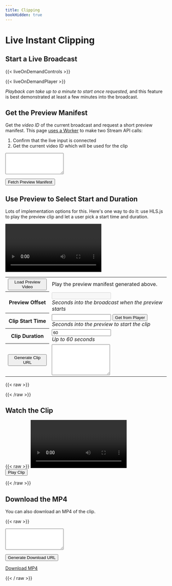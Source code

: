 ```yaml
---
title: Clipping
bookHidden: true
---
```


# Live Instant Clipping

## Start a Live Broadcast

{{< liveOnDemandControls >}}

{{< liveOnDemandPlayer >}}

_Playback can take up to a minute to start once requested,_ and this feature is
best demonstrated at least a few minutes into the broadcast.

## Get the Preview Manifest

Get the _video ID_ of the current broadcast and request a short preview manifest.
This page [uses a Worker](https://github.com/tsmith512/bframes/blob/trunk/functions/api/liveOnDemand/status.ts)
to make two Stream API calls:

1. Confirm that the live input is connected
2. Get the current video ID which will be used for the clip

<textarea class="output" id="preview-manifest-url" rows="4"></textarea>
<button id="preview-manifest">Fetch Preview Manifest</button>
<script>
  document.getElementById('preview-manifest').addEventListener('click', async (e) => {
    e.preventDefault();
    const status = await fetch('{{ getenv "HUGO_API_HOST" }}/api/liveOnDemand/status');
    if (status.ok) {
      const data = await status.json();
      if (data.state !== 'connected') {
        console.log('Live broadcast not currently running.');
        document.getElementById('preview-manifest-url').innerText =
          'Live broadcast not currently running / available.';
        return false;
      }
      console.log(`Live input ${data.input} recording to ${data.current}.`);
      // Stash this for the next script
      window.currentVideo = data.current;
      window.currentVideoUrl =
        `https://customer-igynxd2rwhmuoxw8.cloudflarestream.com/${data.current}`;
      document.getElementById('preview-manifest-url').innerText =
        `${window.currentVideoUrl}/manifest/video.m3u8?duration=3m`;
    }
  });
</script>

## Use Preview to Select Start and Duration

Lots of implementation options for this. Here's one way to do it: use HLS.js to
play the preview clip and let a user pick a start time and duration.

<script src="https://cdn.jsdelivr.net/npm/hls.js@1"></script>
<video controls id="preview-video"></video>

<table>
  <tr>
    <th><button id="preview-playback">Load Preview Video</button></th>
    <td>
      Play the preview manifest generated above.
    </td>
  </tr>
  <tr>
    <th>Preview Offset</th>
    <td>
      <input type="number" id="preview-offset" disabled />
      <br /><em>Seconds into the broadcast when the preview starts</em>
    </td>
  </tr>
  <tr>
    <th>Clip Start Time</th>
    <td>
      <input type="number" id="preview-start" />
      <button id="preview-time-capture">Get from Player</button>
      <br /><em>Seconds into the preview to start the clip</em>
    </td>
  </tr>
  <tr>
    <th>Clip Duration</th>
    <td>
      <input type="number" id="preview-duration" value="60" />
      <br /><em>Up to 60 seconds</em>
    </td>
  </tr>
  <tr>
    <th><button id="preview-make-clip">Generate Clip URL</button></th>
    <td>
      <textarea id="clip-base-url" rows="6" class="output"></textarea>
    </td>
  </tr>
</table>

<script>
  const previewButton = document.getElementById('preview-playback');
  const previewOffset = document.getElementById('preview-offset');
  const previewTimeCapture = document.getElementById('preview-time-capture');
  const previewStart = document.getElementById('preview-start');
  const previewDuration = document.getElementById('preview-duration');
  const previewGenerateUrl = document.getElementById('preview-make-clip');
  const clipBaseUrl = document.getElementById('clip-base-url');
</script>

{{< raw >}}
<script>
  const video = document.getElementById('preview-video');
  // FIRST IDEA: MODIFY THE XHR OBJECT
  const xhrModify = (xhr, url) => {
    // @TODO: THIS NEVER EXECUTES...??
    xhr.loadend = function () {
      console.log(xhr);
    }
    // @TODO: THIS NEVER EXECUTES --> so req's aren't being aborted... either?
    xhr.abort = function () {
      console.log(xhr);
    }
    // @TODO: THIS FIRES FOR ALL MANIFEST/SEG REQS BUT READYSTATE IS ALWAYS 1...
    // AND NEVER ADVANCES...
    xhr.onreadystatechange = function () {
      if (xhr.readyState === xhr.HEADERS_RECEIVED) {
        console.log(url);
        console.log(xhr.status);
        const clipStart = xhr.getResponseHeader('clip-start-seconds');
        console.log(clipStart);
      }
    };
  };

  // SECOND IDEA: OVERRIDE THE PLAYLIST LOADER CLASS TO INSPECT IT ON SUCCESS
  class pLoader extends Hls.DefaultConfig.loader {
    constructor(config) {
      super(config);
      var load = this.load.bind(this);
      this.load = function (context, config, callbacks) {
        if (context.type == 'manifest') {
          var onSuccess = callbacks.onSuccess;
          callbacks.onSuccess = function (response, stats, context, networkDetails) {
            // console.log(networkDetails);
            // @TODO: ^^ This isn't in the default example from the docs, but it
            // is a fourth argument passed to this handler and it is the XHR
            // and it DOES advance to ReadyState 4...
            window.currentPreviewStart = parseInt(networkDetails.getResponseHeader('clip-start-seconds'));
            previewOffset.value = window.currentPreviewStart;
            onSuccess(response, stats, context);
          };
        }
        load(context, config, callbacks);
      };
    }
  }

  const hls = new Hls({
    xhrSetup: xhrModify,
    pLoader: pLoader,
  });

  // Start playback of the preview manifest:
  previewButton.addEventListener('click', (e) => {
    e.preventDefault();
    if (window?.currentVideoUrl) {
      const videoSrc = window.currentVideoUrl + '/manifest/video.m3u8?duration=3m';
      if (Hls.isSupported()) {
        hls.loadSource(videoSrc);
        hls.attachMedia(video);
      } else if (video.canPlayType('application/vnd.apple.mpegurl')) {
        video.src = videoSrc;
      }
    } else {
      console.log('Fetch the preview manifest first');
    }
  });

  // Grab the time into the preview where the user is, fill in the form
  previewTimeCapture.addEventListener('click', (e) => {
    e.preventDefault();
    previewStart.value = Math.floor(video.currentTime);
  });

  // Generate the clip URL. We'll need the video ID, the offset of the preview
  // and the time into the preview where the user marked.
  previewGenerateUrl.addEventListener('click', (e) => {
    if (!previewStart.value) {
      clipBaseUrl.innerText = 'Need a start time';
      return;
    } else if (!previewDuration.value || parseInt(previewDuration.value) > 60) {
      clipBaseUrl.innerText = 'Need a preview duration set and no more than 60 seconds';
      return;
    } else if (!window.currentVideoUrl) {
      clipBaseUrl.innerText = 'Fetch preview manifest and start playback.';
      return;
    }

    window.clipUrl =
      `${window.currentVideoUrl}/manifest/clip.m3u8` +
      `?time=${parseInt(previewStart.value) + window.currentPreviewStart}s` +
      `&duration=${previewDuration.value}s`;

    clipBaseUrl.innerText = window.clipUrl;
  });
</script>
{{< /raw >}}

## Watch the Clip

{{< raw >}}
<video controls id="clip-video"></video>
<br /><button id="clip-start">Play Clip</button>

<script>
  const videoClip = document.getElementById('clip-video');

  const hlsClip = new Hls({});

  document.getElementById('clip-start').addEventListener('click', (e) => {
    e.preventDefault();
    if (!window?.clipUrl) {
      alert('Generate a clip above first');
      return;
    }

    if (Hls.isSupported()) {
      hlsClip.loadSource(window.clipUrl);
      hlsClip.attachMedia(videoClip);
    } else if (video.canPlayType('application/vnd.apple.mpegurl')) {
      videoClip.src = window.clipUrl;
    }
  });
</script>
{{< /raw >}}

## Download the MP4

You can also download an MP4 of the clip.

{{< raw >}}
<textarea class="output" id="clip-download-url" rows="4"></textarea>
<button id="clip-download-url-generate">Generate Download URL</button>

<p>
  <a id="clip-download-link" href="javascript:alert('Build a clip first.')">Download MP4</a>
</p>

<script>
  document.getElementById('clip-download-url-generate').addEventListener('click', (e) => {
    e.preventDefault();
    const downloadUrl =
      `${window.currentVideoUrl}/clip.mp4` +
      `?time=${parseInt(previewStart.value) + window.currentPreviewStart}s` +
      `&duration=${previewDuration.value}s` +
      `&filename=clip-test-${previewDuration.value}s.mp4`;

    document.getElementById('clip-download-url').innerText = downloadUrl;
    document.getElementById('clip-download-link').href = downloadUrl;
  });
</script>
{{< / raw >}}
